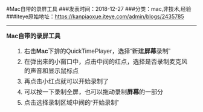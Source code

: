 #Mac自带的录屏工具
###发表时间：2018-12-27
###分类：mac,非技术,经验
###iteye原始地址：<a href="https://kanpiaoxue.iteye.com/admin/blogs/2435785" target="_blank">https://kanpiaoxue.iteye.com/admin/blogs/2435785</a>

---

<div class="iteye-blog-content-contain" style="font-size: 14px;"> 
 <div class="co8aDb gsrt" style="margin-bottom: 15px; color: #222222; font-family: arial, sans-serif; font-size: 16px;">
  <strong><strong>Mac</strong>自带的<strong>录屏</strong>工具</strong>
 </div> 
 <div class="RqBzHd" style="padding: 0px 20px; color: #222222; font-family: arial, sans-serif; font-size: 16px;">
  <ol class="X5LH0c" style="margin-bottom: 0px; border: 0px;"> 
   <li class="TrT0Xe" style="margin-bottom: 4px; margin-left: 0px; border: 0px;">右击<strong>Mac</strong>下排的QuickTimePlayer，选择“新建<strong>屏幕</strong>录制”</li> 
   <li class="TrT0Xe" style="margin-bottom: 4px; margin-left: 0px; border: 0px;">在弹出来的小窗口中，点击中间的红点，选择是否录制麦克风的声音和显示鼠标点</li> 
   <li class="TrT0Xe" style="margin-bottom: 4px; margin-left: 0px; border: 0px;">再点击小红点就可以开始录制了</li> 
   <li class="TrT0Xe" style="margin-bottom: 4px; margin-left: 0px; border: 0px;">可以按一下录制全屏，也可以拖动录制<strong>屏幕</strong>的一部分</li> 
   <li class="TrT0Xe" style="margin-bottom: 4px; margin-left: 0px; border: 0px;">点击选择录制区域中间的“开始录制”</li> 
  </ol>
 </div> 
</div>